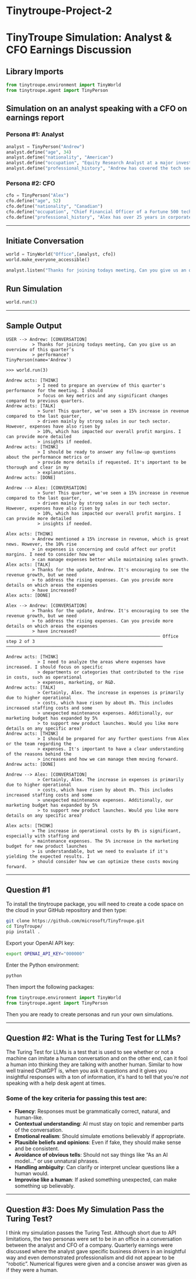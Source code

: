 # Tinytroupe-Project-2
# TinyTroupe Simulation: Analyst & CFO Earnings Discussion

## Library Imports

```python
from tinytroupe.environment import TinyWorld
from tinytroupe.agent import TinyPerson
```

## Simulation on an analyst speaking with a CFO on earnings report

### Persona #1: Analyst

```python
analyst = TinyPerson("Andrew")
analyst.define("age", 34)
analyst.define("nationality", "American")
analyst.define("occupation", "Equity Research Analyst at a major investment firm")
analyst.define("professional_history", "Andrew has covered the tech sector for over 8 years, focusing on quarterly earnings and long-term valuation models.")
```

### Persona #2: CFO

```python
cfo = TinyPerson("Alex")
cfo.define("age", 52)
cfo.define("nationality", "Canadian")
cfo.define("occupation", "Chief Financial Officer of a Fortune 500 tech company")
cfo.define("professional_history", "Alex has over 25 years in corporate finance and has led two IPOs. Focused on transparency and investor confidence.")
```

---

## Initiate Conversation

```python
world = TinyWorld("Office",[analyst, cfo])
world.make_everyone_accessible()

analyst.listen("Thanks for joining todays meeting, Can you give us an overview of this quarter’s performance?")
```

## Run Simulation

```python
world.run(3)
```

---

## Sample Output

```
USER --> Andrew: [CONVERSATION] 
          > Thanks for joining todays meeting, Can you give us an overview of this quarter’s
          > performance?
TinyPerson(name='Andrew')

>>> world.run(3)

Andrew acts: [THINK] 
            > I need to prepare an overview of this quarter's performance for the meeting. I should
            > focus on key metrics and any significant changes compared to previous quarters.
Andrew acts: [TALK] 
            > Sure! This quarter, we've seen a 15% increase in revenue compared to the last quarter,
            > driven mainly by strong sales in our tech sector. However, expenses have also risen by
            > 10%, which has impacted our overall profit margins. I can provide more detailed
            > insights if needed.
Andrew acts: [THINK] 
            > I should be ready to answer any follow-up questions about the performance metrics or
            > provide more details if requested. It's important to be thorough and clear in my
            > explanations.
Andrew acts: [DONE] 

Andrew --> Alex: [CONVERSATION] 
            > Sure! This quarter, we've seen a 15% increase in revenue compared to the last quarter,
            > driven mainly by strong sales in our tech sector. However, expenses have also risen by
            > 10%, which has impacted our overall profit margins. I can provide more detailed
            > insights if needed.

Alex acts: [THINK] 
          > Andrew mentioned a 15% increase in revenue, which is great news. However, the 10% rise
          > in expenses is concerning and could affect our profit margins. I need to consider how we
          > can manage expenses better while maintaining sales growth.
Alex acts: [TALK] 
          > Thanks for the update, Andrew. It's encouraging to see the revenue growth, but we need
          > to address the rising expenses. Can you provide more details on which areas the expenses
          > have increased?
Alex acts: [DONE] 

Alex --> Andrew: [CONVERSATION] 
          > Thanks for the update, Andrew. It's encouraging to see the revenue growth, but we need
          > to address the rising expenses. Can you provide more details on which areas the expenses
          > have increased?
─────────────────────────────────────────────────────────── Office step 2 of 3 ────────────────────────────────────────────────────────────

Andrew acts: [THINK] 
            > I need to analyze the areas where expenses have increased. I should focus on specific
            > departments or categories that contributed to the rise in costs, such as operational
            > expenses, marketing, or R&D.
Andrew acts: [TALK] 
            > Certainly, Alex. The increase in expenses is primarily due to higher operational
            > costs, which have risen by about 8%. This includes increased staffing costs and some
            > unexpected maintenance expenses. Additionally, our marketing budget has expanded by 5%
            > to support new product launches. Would you like more details on any specific area?
Andrew acts: [THINK] 
            > I should be prepared for any further questions from Alex or the team regarding the
            > expenses. It's important to have a clear understanding of the reasons behind the
            > increases and how we can manage them moving forward.
Andrew acts: [DONE] 

Andrew --> Alex: [CONVERSATION] 
            > Certainly, Alex. The increase in expenses is primarily due to higher operational
            > costs, which have risen by about 8%. This includes increased staffing costs and some
            > unexpected maintenance expenses. Additionally, our marketing budget has expanded by 5%
            > to support new product launches. Would you like more details on any specific area?

Alex acts: [THINK] 
          > The increase in operational costs by 8% is significant, especially with staffing and
          > maintenance expenses. The 5% increase in the marketing budget for new product launches
          > is understandable, but we need to evaluate if it's yielding the expected results. I
          > should consider how we can optimize these costs moving forward.
```

---

## Question #1

To install the tinytroupe package, you will need to create a code space on the cloud in your GitHub repository and then type:

```bash
git clone https://github.com/microsoft/TinyTroupe.git
cd TinyTroupe/
pip install .
```

Export your OpenAI API key:

```bash
export OPENAI_API_KEY="000000"
```

Enter the Python environment:

```bash
python
```

Then import the following packages:

```python
from tinytroupe.environment import TinyWorld
from tinytroupe.agent import TinyPerson
```

Then you are ready to create personas and run your own simulations.

---

## Question #2: What is the Turing Test for LLMs?

The Turing Test for LLMs is a test that is used to see whether or not a machine can imitate a human conversation and on the other end, can it fool a human into thinking they are talking with another human. Similar to how well trained ChatGPT is, when you ask it questions and it gives you insightful responses with a ton of information, it's hard to tell that you're *not* speaking with a help desk agent at times.

### Some of the key criteria for passing this test are:

- **Fluency**: Responses must be grammatically correct, natural, and human-like.  
- **Contextual understanding**: AI must stay on topic and remember parts of the conversation.  
- **Emotional realism**: Should simulate emotions believably if appropriate.  
- **Plausible beliefs and opinions**: Even if fake, they should make sense and be consistent.  
- **Avoidance of obvious tells**: Should not say things like “As an AI model…” or use unnatural phrases.  
- **Handling ambiguity**: Can clarify or interpret unclear questions like a human would.  
- **Improvise like a human**: If asked something unexpected, can make something up believably.

---

## Question #3: Does My Simulation Pass the Turing Test?

I think my simulation passes the Turing Test. Although short due to API limitations, the two personas were set to be in an office in a conversation between the analyst and CFO of a company. Quarterly earnings were discussed where the analyst gave specific business drivers in an insightful way and even demonstrated professionalism and did not appear to be “robotic”. Numerical figures were given and a concise answer was given as if they were a human.
